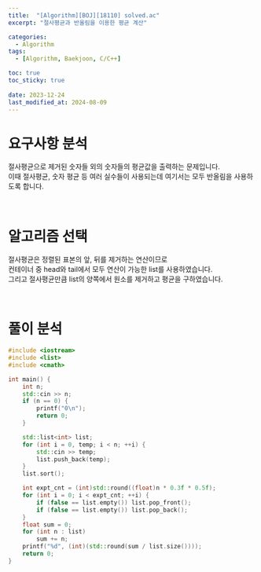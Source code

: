 ```yaml
---
title:  "[Algorithm][BOJ][18110] solved.ac"
excerpt: "절사평균과 반올림을 이용한 평균 계산"

categories:
  - Algorithm
tags:
  - [Algorithm, Baekjoon, C/C++]

toc: true
toc_sticky: true
 
date: 2023-12-24
last_modified_at: 2024-08-09
---
```


# 요구사항 분석
절사평균으로 제거된 숫자들 외의 숫자들의 평균값을 출력하는 문제입니다.  
이때 절사평균, 숫자 평균 등 여러 실수들이 사용되는데 여기서는 모두 반올림을 사용하도록 합니다.

<br/>

# 알고리즘 선택
절사평균은 정렬된 표본의 앞, 뒤를 제거하는 연산이므로  
컨테이너 중 head와 tail에서 모두 연산이 가능한 list를 사용하였습니다.  
그리고 절사평균만큼 list의 양쪽에서 원소를 제거하고 평균을 구하였습니다.

<br/>

# 풀이 분석
```c++
#include <iostream>
#include <list>
#include <cmath>

int main() {
	int n;
	std::cin >> n;
	if (n == 0) {
		printf("0\n");
		return 0;
	}

	std::list<int> list;
	for (int i = 0, temp; i < n; ++i) {
		std::cin >> temp;
		list.push_back(temp);
	}
	list.sort();

	int expt_cnt = (int)std::round((float)n * 0.3f * 0.5f);
	for (int i = 0; i < expt_cnt; ++i) {
		if (false == list.empty()) list.pop_front();
		if (false == list.empty()) list.pop_back();
	}
	float sum = 0;
	for (int n : list)
		sum += n;
	printf("%d", (int)(std::round(sum / list.size())));
	return 0;
}   
   
```

<br/>
